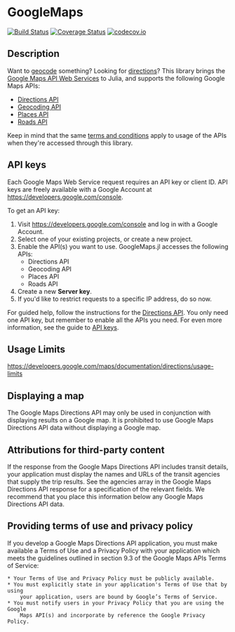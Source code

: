 # GoogleMaps

[![Build Status](https://travis-ci.org/yeesian/GoogleMaps.jl.svg?branch=master)](https://travis-ci.org/yeesian/GoogleMaps.jl)
[![Coverage Status](https://coveralls.io/repos/yeesian/GoogleMaps.jl/badge.svg?branch=master&service=github)](https://coveralls.io/github/yeesian/GoogleMaps.jl?branch=master)
[![codecov.io](http://codecov.io/github/yeesian/GoogleMaps.jl/coverage.svg?branch=master)](http://codecov.io/github/yeesian/GoogleMaps.jl?branch=master)

## Description
Want to [geocode][Geocoding API] something? Looking for [directions][Directions API]? This library brings the [Google Maps API Web Services] to Julia, and supports the following Google Maps APIs:

- [Directions API]
- [Geocoding API]
- [Places API]
- [Roads API]

Keep in mind that the same [terms and conditions](https://developers.google.com/maps/terms) apply
to usage of the APIs when they're accessed through this library.

## API keys

Each Google Maps Web Service request requires an API key or client ID. API keys
are freely available with a Google Account at https://developers.google.com/console.

To get an API key:

 1. Visit https://developers.google.com/console and log in with a Google Account.
 2. Select one of your existing projects, or create a new project.
 3. Enable the API(s) you want to use. GoogleMaps.jl accesses the following APIs:
    * Directions API
    * Geocoding API
    * Places API
    * Roads API
 4. Create a new **Server key**.
 5. If you'd like to restrict requests to a specific IP address, do so now.

For guided help, follow the instructions for the [Directions API][directions-key].
You only need one API key, but remember to enable all the APIs you need.
For even more information, see the guide to [API keys][apikey].

## Usage Limits
https://developers.google.com/maps/documentation/directions/usage-limits

## Displaying a map
The Google Maps Directions API may only be used in conjunction with displaying
results on a Google map. It is prohibited to use Google Maps Directions API data
without displaying a Google map.

## Attributions for third-party content
If the response from the Google Maps Directions API includes transit details,
your application must display the names and URLs of the transit agencies that
supply the trip results. See the agencies array in the Google Maps Directions
API response for a specification of the relevant fields. We recommend that you
place this information below any Google Maps Directions API data.

## Providing terms of use and privacy policy
If you develop a Google Maps Directions API application, you must make available
a Terms of Use and a Privacy Policy with your application which meets the
guidelines outlined in section 9.3 of the Google Maps APIs Terms of Service:

    * Your Terms of Use and Privacy Policy must be publicly available.
    * You must explicitly state in your application's Terms of Use that by using
        your application, users are bound by Google’s Terms of Service.
    * You must notify users in your Privacy Policy that you are using the Google
        Maps API(s) and incorporate by reference the Google Privacy Policy.

[apikey]: https://developers.google.com/maps/faq#keysystem
[directions-key]: https://developers.google.com/maps/documentation/directions/get-api-key#key
[Google Maps API Web Services]: https://developers.google.com/maps/documentation/webservices/
[Directions API]: https://developers.google.com/maps/documentation/directions
[Geocoding API]: https://developers.google.com/maps/documentation/geocoding
[Places API]: https://developers.google.com/places/web-service/
[Roads API]: https://developers.google.com/maps/documentation/roads
